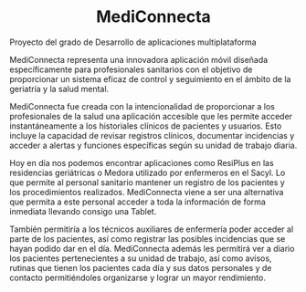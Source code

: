 <h1 align="center"> MediConnecta </h1>
Proyecto del grado de Desarrollo de aplicaciones multiplataforma

MediConnecta representa una innovadora aplicación móvil diseñada específicamente para profesionales sanitarios con el objetivo de proporcionar un sistema eficaz de control y seguimiento en el ámbito de la geriatría y la salud mental.

MediConnecta fue creada con la intencionalidad de proporcionar a los profesionales de la salud una aplicación accesible que les permite acceder instantáneamente a los historiales clínicos de pacientes y usuarios. Esto incluye la capacidad de revisar registros clínicos, documentar incidencias y acceder a alertas y funciones específicas según su unidad de trabajo diaria.

Hoy en día nos podemos encontrar aplicaciones como ResiPlus en las residencias geriátricas o Medora utilizado por enfermeros en el Sacyl. Lo que permite al personal sanitario mantener un registro de los pacientes y los procedimientos realizados.
MediConnecta viene a ser una alternativa que permita a este personal acceder a toda la información de forma inmediata llevando consigo una Tablet.

También permitiría a los técnicos auxiliares de enfermería poder acceder al parte de los pacientes, así como registrar las posibles incidencias que se hayan podido dar en el día. MediConnecta además les permitirá ver a diario los pacientes pertenecientes a su unidad de trabajo, así como avisos, rutinas que tienen los pacientes cada día y sus datos personales y de contacto permitiéndoles organizarse y lograr un mayor rendimiento.

